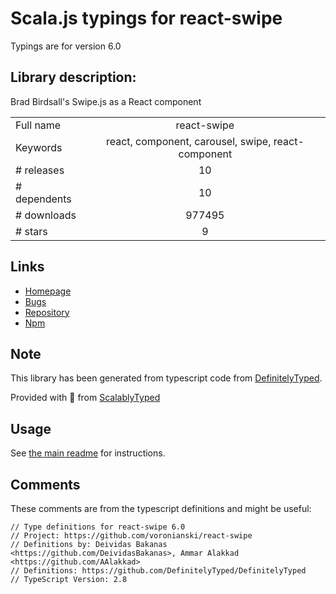 
# Scala.js typings for react-swipe

Typings are for version 6.0

## Library description:
Brad Birdsall's Swipe.js as a React component

|                    |                 |
| ------------------ | :-------------: |
| Full name          | react-swipe |
| Keywords           | react, component, carousel, swipe, react-component |
| # releases         | 10 |
| # dependents       | 10 |
| # downloads        | 977495 |
| # stars            | 9 |

## Links
- [Homepage](https://github.com/voronianski/react-swipe)
- [Bugs](https://github.com/voronianski/react-swipe/issues)
- [Repository](https://github.com/voronianski/react-swipe)
- [Npm](https://www.npmjs.com/package/react-swipe)
    


## Note
This library has been generated from typescript code from [DefinitelyTyped](https://definitelytyped.org).

Provided with :purple_heart: from [ScalablyTyped](https://github.com/oyvindberg/ScalablyTyped)

## Usage
See [the main readme](../../readme.md) for instructions.

## Comments

These comments are from the typescript definitions and might be useful:
```
// Type definitions for react-swipe 6.0
// Project: https://github.com/voronianski/react-swipe
// Definitions by: Deividas Bakanas <https://github.com/DeividasBakanas>, Ammar Alakkad <https://github.com/AAlakkad>
// Definitions: https://github.com/DefinitelyTyped/DefinitelyTyped
// TypeScript Version: 2.8

```

